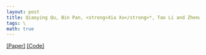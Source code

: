 ```yaml
---
layout: post
title: Qiaoying Qu, Bin Pan, <strong>Xia Xu</strong>*, Tao Li and Zhenwei Shi. Unmixing Guided Unsupervised Network for RGB Spectral Super-Resolution. IEEE Transactions on Image Processing, vol. 32, pp. 4856-4867, 2023. 
tags: \
math: true
---
```

[[Paper]](https://doi.org/10.1109/TIP.2023.3299197) 
[[Code]](https://github.com/Lab-PANbin/UnGUN-Unmixing-Guided-Unsupervised-Network-for-RGB-Spectral-Super-Resolution)

